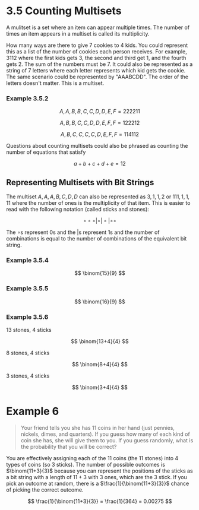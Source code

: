 # 3.5 Counting Multisets

A mulitset is a set where an item can appear multiple times. The number of times
an item appears in a multiset is called its multiplicity. 

How many ways are there to give 7 cookies to 4 kids. You could represent this as
a list of the number of cookies each person receives. For example, $3112$ where
the first kids gets 3, the second and third get 1, and the fourth gets 2. The
sum of the numbers must be 7. It could also be represented as a string of 7
letters where each letter represents which kid gets the cookie. The same
scenario could be represented by "AAABCDD". The order of the letters doesn't
matter. This is a multiset.

### Example 3.5.2

$$
{{ A, A, B, B, C, C, D, D, E, F }} = 222211
$$

$$
{{ A, B, B, C, C, D, D, E, F, F }} = 122212
$$

$$
{{ A, B, C, C, C, C, D, E, F, F }} = 114112
$$

Questions about counting multisets could also be phrased as counting the number
of equations that satisfy

$$
a + b + c + d + e = 12
$$

## Representing Multisets with Bit Strings

The multiset ${{A, A, A, B, C, D, D}}$ can also be represented as $3,1,1,2$ or
$111,1,1,11$ where the number of ones is the multiplicity of that item. This is
easier to read with the following notation (called sticks and stones):

$$
\circ \circ \circ | \circ | \circ | \circ \circ
$$

The $\circ$s represent 0s and the $|$s represent 1s and the number of
combinations is equal to the number of combinations of the equivalent bit
string.

### Example 3.5.4

$$
\binom{15}{9}
$$

### Example 3.5.5

$$
\binom{16}{9}
$$

### Example 3.5.6

13 stones, 4 sticks

$$
\binom{13+4}{4}
$$

8 stones, 4 sticks

$$
\binom{8+4}{4}
$$

3 stones, 4 sticks

$$
\binom{3+4}{4}
$$

# Example 6

> Your friend tells you she has 11 coins in her hand (just pennies, nickels,
> dimes, and quarters). If you guess how many of each kind of coin she has, she
> will give them to you. If you guess randomly, what is the probability that you
> will be correct?

You are effectively assigning each of the 11 coins (the 11 stones) into 4 types
of coins (so 3 sticks). The number of possible outcomes is $\binom{11+3}{3}$
because you can represent the positions of the sticks as a bit string with a
length of $11 + 3$ with $3$ ones, which are the 3 stick. If you pick an outcome
at random, there is a $\frac{1}{\binom{11+3}{3}}$ chance of picking the correct
outcome.

$$
\frac{1}{\binom{11+3}{3}} = \frac{1}{364} = 0.00275
$$
